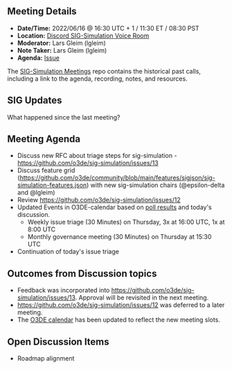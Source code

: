 ## Meeting Details

- **Date/Time:** 2022/06/16 @ 16:30 UTC + 1 / 11:30 ET / 08:30 PST
- **Location:** [Discord SIG-Simulation Voice Room](https://discord.gg/QqvyuMAc9g)
- **Moderator:** Lars Gleim (lgleim)
- **Note Taker:** Lars Gleim (lgleim)
- **Agenda:** [Issue](https://github.com/o3de/sig-simulation/issues/11)

The [SIG-Simulation Meetings](https://github.com/o3de/sig-simulation/tree/main/meetings) repo contains the historical past calls, including a link to the agenda, recording, notes, and resources.

## SIG Updates

What happened since the last meeting?

## Meeting Agenda

- Discuss new RFC about triage steps for sig-simulation - https://github.com/o3de/sig-simulation/issues/13
- Discuss feature grid (https://github.com/o3de/community/blob/main/features/sigjson/sig-simulation-features.json)  with new sig-simulation chairs (@epsilon-delta and @lgleim)
- Review https://github.com/o3de/sig-simulation/issues/12
- Updated Events in O3DE-calendar based on [poll results](https://lists.o3de.org/g/sig-simulation/message/1) and today's discussion.  
   - Weekly issue triage (30 Minutes) on Thursday, 3x at 16:00 UTC, 1x at 8:00 UTC
   - Monthly governance meeting (30 Minutes) on Thursday at 15:30 UTC
- Continuation of today's issue triage

## Outcomes from Discussion topics

* Feedback was incorporated into https://github.com/o3de/sig-simulation/issues/13. Approval will be revisited in the next meeting.
* https://github.com/o3de/sig-simulation/issues/12 was deferred to a later meeting.
* The [O3DE calendar](https://lists.o3de.org/g/o3de-calendar/calendar) has been updated to reflect the new meeting slots.

## Open Discussion Items

* Roadmap alignment
